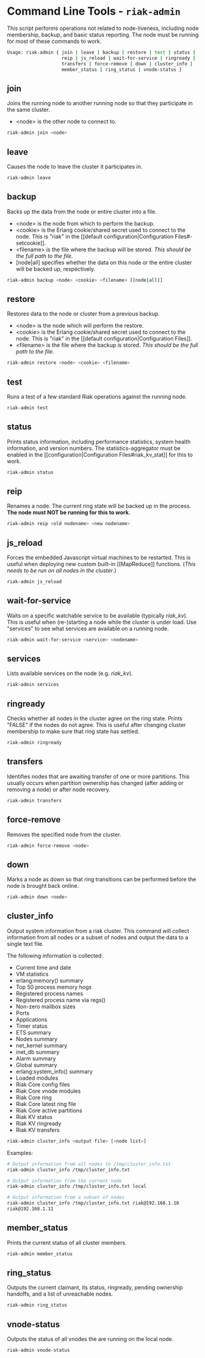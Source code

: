 # Command Line Tools - `riak-admin`

This script performs operations not related to node-liveness, including node
membership, backup, and basic status reporting.  The node must be running for
most of these commands to work.


```bash
Usage: riak-admin { join | leave | backup | restore | test | status |
                    reip | js_reload | wait-for-service | ringready |
                    transfers | force-remove | down | cluster_info | 
                    member_status | ring_status | vnode-status }
```


## join

Joins the running node to another running node so that they participate in the
same cluster.

* &lt;node&gt; is the other node to connect to.


```bash
riak-admin join <node>
```


## leave

Causes the node to leave the cluster it participates in.


```bash
riak-admin leave
```


## backup

Backs up the data from the node or entire cluster into a file.

* &lt;node&gt; is the node from which to perform the backup.
* &lt;cookie&gt; is the Erlang cookie/shared secret used to connect to the node.
This is "riak" in the [[default configuration|Configuration Files#\-setcookie]].
* &lt;filename&gt; is the file where the backup will be stored. _This should be
the full path to the file._ 
* [node|all] specifies whether the data on this node or the entire cluster will
be backed up, respectively.


```bash
riak-admin backup <node> <cookie> <filename> [[node|all]]
```


## restore

Restores data to the node or cluster from a previous backup.

* &lt;node&gt; is the node which will perform the restore.
* &lt;cookie&gt; is the Erlang cookie/shared secret used to connect to the node.
This is "riak" in the [[default configuration|Configuration Files]].
* &lt;filename&gt; is the file where the backup is stored. _This should be the
full path to the file._


```bash
riak-admin restore <node> <cookie> <filename>
```


## test

Runs a test of a few standard Riak operations against the running node.


```bash
riak-admin test
```


## status

Prints status information, including performance statistics, system health
information, and version numbers. The statistics-aggregator must be enabled in
the [[configuration|Configuration Files#riak_kv_stat]] for this to work.


```bash
riak-admin status
```


## reip

Renames a node.  The current ring state will be backed up in the process. **The
node must NOT be running for this to work.**


```bash
riak-admin reip <old nodename> <new nodename>
```


## js_reload

Forces the embedded Javascript virtual machines to be restarted. This is useful
when deploying new custom built-in [[MapReduce]] functions. (_This needs to be
run on all nodes in the cluster_.)


```bash
riak-admin js_reload
```


## wait-for-service

Waits on a specific watchable service to be available (typically _riak_kv_).
This is useful when (re-)starting a node while the cluster is under load. Use
"services" to see what services are available on a running node.


```bash
riak-admin wait-for-service <service> <nodename>
```


## services

Lists available services on the node (e.g. *riak_kv*).


```bash
riak-admin services
```


## ringready

Checks whether all nodes in the cluster agree on the ring state. Prints "FALSE"
if the nodes do not agree. This is useful after changing cluster membership to
make sure that ring state has settled.


```bash
riak-admin ringready
```


## transfers

Identifies nodes that are awaiting transfer of one or more partitions. This
usually occurs when partition ownership has changed (after adding or removing a
node) or after node recovery.


```bash
riak-admin transfers
```

## force-remove

Removes the specified node from the cluster.

```bash
riak-admin force-remove <node>
```

## down

Marks a node as down so that ring transitions can be performed before the node 
is brought back online.


```bash
riak-admin down <node>
```

## cluster_info

Output system information from a riak cluster. This command will collect
information from all nodes or a subset of nodes and output the data to a single
text file.

The following information is collected:

 * Current time and date
 * VM statistics
 * erlang:memory() summary
 * Top 50 process memory hogs
 * Registered process names
 * Registered process name via regs()
 * Non-zero mailbox sizes
 * Ports
 * Applications
 * Timer status
 * ETS summary
 * Nodes summary
 * net_kernel summary
 * inet_db summary
 * Alarm summary
 * Global summary
 * erlang:system_info() summary
 * Loaded modules
 * Riak Core config files
 * Riak Core vnode modules
 * Riak Core ring
 * Riak Core latest ring file
 * Riak Core active partitions
 * Riak KV status
 * Riak KV ringready
 * Riak KV transfers

```bash
riak-admin cluster_info <output file> [<node list>]
```

Examples:

```bash
# Output information from all nodes to /tmp/cluster_info.txt
riak-admin cluster_info /tmp/cluster_info.txt
```

```bash
# Output information from the current node
riak-admin cluster_info /tmp/cluster_info.txt local
```

```bash
# Output information from a subset of nodes
riak-admin cluster_info /tmp/cluster_info.txt riak@192.168.1.10
riak@192.168.1.11
```

## member_status

Prints the current status of all cluster members.

```bash
riak-admin member_status
```

## ring_status

Outputs the current claimant, its status, ringready, pending ownership handoffs, 
and a list of unreachable nodes.

```bash
riak-admin ring_status
```

## vnode-status

Outputs the status of all vnodes the are running on the local node.

```bash
riak-admin vnode-status
```
